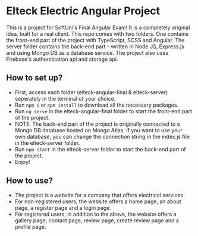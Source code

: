 # Elteck Electric Angular Project
 This is a project for SoftUni's Final Angular Exam! It is a completely original idea, built for a real client. This repo comes with two folders. One contains the front-end part of the project with TypeScript, SCSS and Angular. The server folder contains the back-end part - written in Node JS, Express.js and using Mongo DB as a database service. The project also uses Firebase's authentication api and storage api.

## How to set up?
* First, access each folder (elteck-angular-final & elteck-server) seperately in the terminal of your choice.
* Run `npm i` or `npm install` to download all the necessary packages.
* Run `ng serve` in the elteck-angular-final folder to start the front-end part of the project.
* NOTE: The back-end part of the project is originally connected to a Mongo DB database hosted on Mongo Atlas. If you want to use your own database, you can change the connection string in the index.js file in the elteck-server folder.
* Run `npm start` in the elteck-server folder to start the back-end part of the project.
* Enjoy!

## How to use?
* The project is a website for a company that offers electrical services. 
* For non-registered users, the website offers a home page, an about page, a register page and a login page.
* For registered users, in addition to the above, the website offers a gallery page, contact page, review page, create review page and a profile page.




